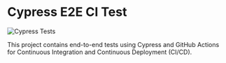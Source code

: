 # Cypress E2E CI Test

![Cypress Tests](https://github.com/kavyasri-singam/cypress-ci-test/actions/workflows/cypress-ci.yml/badge.svg)

This project contains end-to-end tests using Cypress and GitHub Actions for Continuous Integration and Continuous Deployment (CI/CD).

